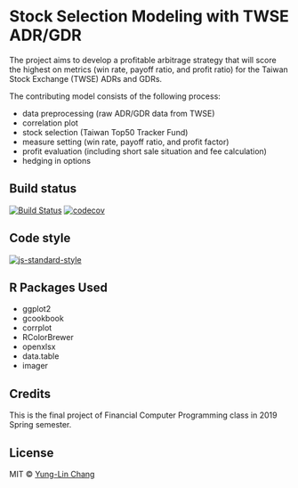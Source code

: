 # Stock Selection Modeling with TWSE ADR/GDR
The project aims to develop a profitable arbitrage strategy that will score the highest on metrics (win rate, payoff ratio, and profit ratio) for the Taiwan Stock Exchange (TWSE) ADRs and GDRs.

The contributing model consists of the following process:
 - data preprocessing (raw ADR/GDR data from TWSE)
 - correlation plot
 - stock selection (Taiwan Top50 Tracker Fund)
 - measure setting (win rate, payoff ratio, and profit factor)
 - profit evaluation (including short sale situation and fee calculation)
 - hedging in options
 
## Build status
[![Build Status](https://travis-ci.org/joemccann/dillinger.svg?branch=master)](https://travis-ci.org/joemccann/dillinger) [![codecov](https://codecov.io/gh/yunglinchang/TWSE_ADRGDR_arbitragestrategy/branch/master/graph/badge.svg)](https://codecov.io/gh/yunglinchang/TWSE_ADRGDR_arbitragestrategy)
## Code style
[![js-standard-style](https://img.shields.io/badge/code%20style-standard-brightgreen.svg?style=flat)](https://github.com/feross/standard)

## R Packages Used
 - ggplot2
 - gcookbook
 - corrplot
 - RColorBrewer
 - openxlsx
 - data.table
 - imager

## Credits
This is the final project of Financial Computer Programming class in 2019 Spring semester.

## License
MIT © [Yung-Lin Chang]()
